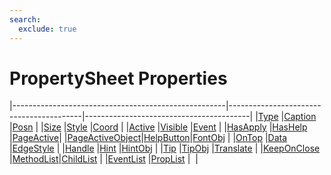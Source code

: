 ```yaml
---
search:
  exclude: true
---
```


<h1 class="heading"><span class="name">PropertySheet Properties</span></h1>

|-----------------------------------------------------|-----------------------------------------|-----------------------------------------|
|[Type](../properties/type.md)                        |[Caption](../properties/caption.md)      |[Posn](../properties/posn.md)            |
|[Size](../properties/size.md)                        |[Style](../properties/style.md)          |[Coord](../properties/coord.md)          |
|[Active](../properties/active.md)                    |[Visible](../properties/visible.md)      |[Event](../properties/event.md)          |
|[HasApply](../properties/hasapply.md)                |[HasHelp](../properties/hashelp.md)      |[PageActive](../properties/pageactive.md)|
|[PageActiveObject](../properties/pageactiveobject.md)|[HelpButton](../properties/helpbutton.md)|[FontObj](../properties/fontobj.md)      |
|[OnTop](../properties/ontop.md)                      |[Data](../properties/data.md)            |[EdgeStyle](../properties/edgestyle.md)  |
|[Handle](../properties/handle.md)                    |[Hint](../properties/hint.md)            |[HintObj](../properties/hintobj.md)      |
|[Tip](../properties/tip.md)                          |[TipObj](../properties/tipobj.md)        |[Translate](../properties/translate.md)  |
|[KeepOnClose](../properties/keeponclose.md)          |[MethodList](../properties/methodlist.md)|[ChildList](../properties/childlist.md)  |
|[EventList](../properties/eventlist.md)              |[PropList](../properties/proplist.md)    |&nbsp;                                   |
